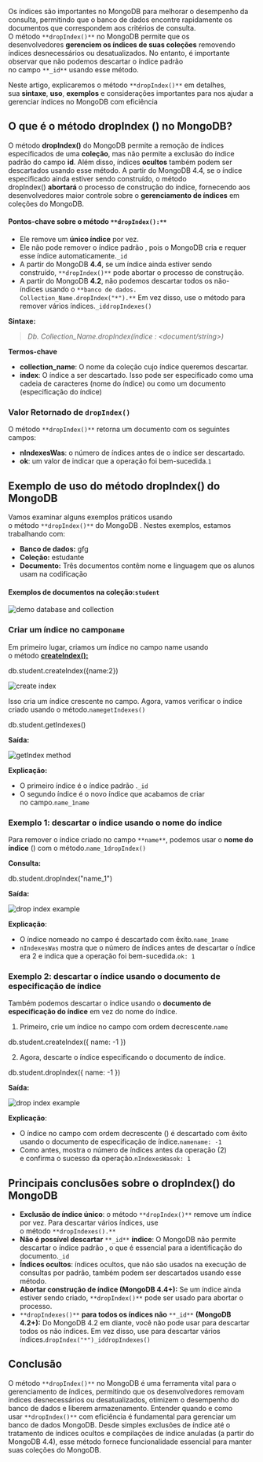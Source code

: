 Os índices são importantes no MongoDB para melhorar o desempenho da consulta, permitindo que o banco de dados encontre rapidamente os documentos que correspondem aos critérios de consulta. O método `**dropIndex()**` no MongoDB permite que os desenvolvedores **gerenciem os índices de suas coleções** removendo índices desnecessários ou desatualizados. No entanto, é importante observar que não podemos descartar o índice padrão no campo `**_id**` usando esse método.

Neste artigo, explicaremos o método `**dropIndex()**` em detalhes, sua **sintaxe**, **uso**, **exemplos** e considerações importantes para nos ajudar a gerenciar índices no MongoDB com eficiência

## O que é o método dropIndex () no MongoDB?

O método **dropIndex()** do MongoDB permite a remoção de índices especificados de uma **coleção**, mas não permite a exclusão do índice padrão do campo **id**. Além disso, índices **ocultos** também podem ser descartados usando esse método. A partir do MongoDB 4.4, se o índice especificado ainda estiver sendo construído, o método dropIndex() **abortará** o processo de construção do índice, fornecendo aos desenvolvedores maior controle sobre o **gerenciamento de índices** em coleções do MongoDB.

#### Pontos-chave sobre o método `**dropIndex():**`

- Ele remove um **único índice** por vez.
- Ele não pode remover o índice padrão , pois o MongoDB cria e requer esse índice automaticamente.`_id`
- A partir do MongoDB **4.4**, se um índice ainda estiver sendo construído, `**dropIndex()**` pode abortar o processo de construção.
- A partir do MongoDB **4.2**, não podemos descartar todos os não-índices usando o `**banco de dados. Collection_Name.dropIndex("*").**` Em vez disso, use o método para remover vários índices.`_iddropIndexes()`

**Sintaxe:**

> _Db. Collection_Name.dropIndex(índice : <document/string>)_

**Termos-chave**

- **collection_name**: O nome da coleção cujo índice queremos descartar.
- **index**: O índice a ser descartado. Isso pode ser especificado como uma cadeia de caracteres (nome do índice) ou como um documento (especificação do índice)

### Valor Retornado de `dropIndex()`

O método `**dropIndex()**` retorna um documento com os seguintes campos:

- **nIndexesWas**: o número de índices antes de o índice ser descartado.
- **ok**: um valor de indicar que a operação foi bem-sucedida.`1`

## **Exemplo de uso do método dropIndex() do MongoDB**

Vamos examinar alguns exemplos práticos usando o método `**dropIndex()**` do MongoDB . Nestes exemplos, estamos trabalhando com:

- **Banco de dados:** gfg
- **Coleção:** estudante
- **Documento:** Três documentos contêm nome e linguagem que os alunos usam na codificação

#### Exemplos de documentos na coleção:`student`

![demo database and collection](https://media.geeksforgeeks.org/wp-content/uploads/20210204230956/Screenshot301.png)

### Criar um índice no campo`name`

Em primeiro lugar, criamos um índice no campo name usando o método **[createIndex():](https://www.geeksforgeeks.org/mongodb-db-collection-createindex-method/)**

db.student.createIndex({name:2})

![create index](https://media.geeksforgeeks.org/wp-content/uploads/20210204230959/Screenshot305.png)

Isso cria um índice crescente no campo. Agora, vamos verificar o índice criado usando o método.`namegetIndexes()`

db.student.getIndexes()

**Saída:**

![getIndex method](https://media.geeksforgeeks.org/wp-content/uploads/20210204230958/Screenshot302.png)

**Explicação:**

- O primeiro índice é o índice padrão .`_id`
- O segundo índice é o novo índice que acabamos de criar no campo.`name_1name`

### **Exemplo 1:** descartar o índice usando o nome do índice

Para remover o índice criado no campo `**name**`, podemos usar o **nome do índice** () com o método.`name_1dropIndex()`

**Consulta:**

db.student.dropIndex("name_1")

**Saída:**

![drop index example](https://media.geeksforgeeks.org/wp-content/uploads/20210204231000/Screenshot306.png)

**Explicação**:

- O índice nomeado no campo é descartado com êxito.`name_1name`
- `nIndexesWas` mostra que o número de índices antes de descartar o índice era 2 e indica que a operação foi bem-sucedida.`ok: 1`

### **Exemplo 2:** descartar o índice usando o documento de especificação de índice

Também podemos descartar o índice usando o **documento de especificação do índice** em vez do nome do índice.

1. Primeiro, crie um índice no campo com ordem decrescente.`name`

db.student.createIndex({ name: -1 })

2. Agora, descarte o índice especificando o documento de índice.

db.student.dropIndex({ name: -1 })

**Saída:**

![drop index example](https://media.geeksforgeeks.org/wp-content/uploads/20210204231001/Screenshot307.png)

**Explicação**:

- O índice no campo com ordem decrescente () é descartado com êxito usando o documento de especificação de índice.`namename: -1`
- Como antes, mostra o número de índices antes da operação (2) e confirma o sucesso da operação.`nIndexesWasok: 1`

## Principais conclusões sobre o dropIndex() do MongoDB

- **Exclusão de índice único**: o método `**dropIndex()**` remove um índice por vez. Para descartar vários índices, use o método `**dropIndexes().**`
- **Não é possível descartar** `**_id**` **índice**: O MongoDB não permite descartar o índice padrão , o que é essencial para a identificação do documento.`_id`
- **Índices ocultos**: índices ocultos, que não são usados na execução de consultas por padrão, também podem ser descartados usando esse método.
- **Abortar construção de índice (MongoDB 4.4+):** Se um índice ainda estiver sendo criado, `**dropIndex()**` pode ser usado para abortar o processo.
- `**dropIndexes()**` **para todos os índices não** `**_id**` **(MongoDB 4.2+):** Do MongoDB 4.2 em diante, você não pode usar para descartar todos os não índices. Em vez disso, use para descartar vários índices.`dropIndex("*")_iddropIndexes()`

## Conclusão

O método `**dropIndex()**` no MongoDB é uma ferramenta vital para o gerenciamento de índices, permitindo que os desenvolvedores removam índices desnecessários ou desatualizados, otimizem o desempenho do banco de dados e liberem armazenamento. Entender quando e como usar `**dropIndex()**` com eficiência é fundamental para gerenciar um banco de dados MongoDB. Desde simples exclusões de índice até o tratamento de índices ocultos e compilações de índice anuladas (a partir do MongoDB 4.4), esse método fornece funcionalidade essencial para manter suas coleções do MongoDB.